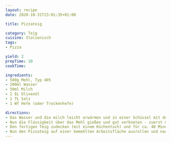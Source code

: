 ```yaml
---
layout: recipe
date: 2020-10-31T23:01:35+01:00

title: Pizzateig

category: Teig
cuisine: Italienisch
tags: 
- Pizza

yield: 2
prepTime: 10
cookTime: 

ingredients:
- 500g Mehl, Typ 405
- 200ml Wasser
- 50ml Milch
- 2 EL Olivenöl
- 1 TL Salz
- 1 Wf Hefe (oder Trockenhefe)

directions:
- Das Wasser und die milch leicht erwärmen und in einer Schüssel mit dem Salz, einer Prise Zucker, der Hefe und dem Öl gut verrühren. 
- Nun die Flüssigkeit über das Mehl gießen und gut verkneten - zuerst mit dem Knethaken eines Mixers und danach mit der Hand - so wird der Teig glatt und geschmeidig. Sollte der Teig kleben, einfach mehr Mehl zufügen. 
- Den fertigen Teig zudecken (mit einem Küchentuch) und für ca. 40 Minuten an einem warmen Ort ruhen lassen - dadurch verdoppelt er sein Volumen. 
- Nun den Pizzateig auf einer bemehlten Arbeitsfläche ausrollen und nach Belieben belegen - der Teig braucht im Ofen je nach Belag ca. 15-25 Minuten. 
---
```

